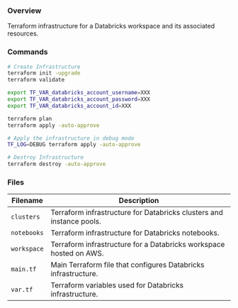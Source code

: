 ### Overview

Terraform infrastructure for a Databricks workspace and its associated resources.

### Commands

```bash
# Create Infrastructure
terraform init -upgrade
terraform validate

export TF_VAR_databricks_account_username=XXX
export TF_VAR_databricks_account_password=XXX
export TF_VAR_databricks_account_id=XXX

terraform plan
terraform apply -auto-approve

# Apply the infrastructure in debug mode
TF_LOG=DEBUG terraform apply -auto-approve

# Destroy Infrastructure
terraform destroy -auto-approve
```

### Files

| Filename    | Description                                                          |
|-------------|----------------------------------------------------------------------|
| `clusters`  | Terraform infrastructure for Databricks clusters and instance pools. |
| `notebooks` | Terraform infrastructure for Databricks notebooks.                   |
| `workspace` | Terraform infrastructure for a Databricks workspace hosted on AWS.   |
| `main.tf`   | Main Terraform file that configures Databricks infrastructure.       |
| `var.tf`    | Terraform variables used for Databricks infrastructure.              |
